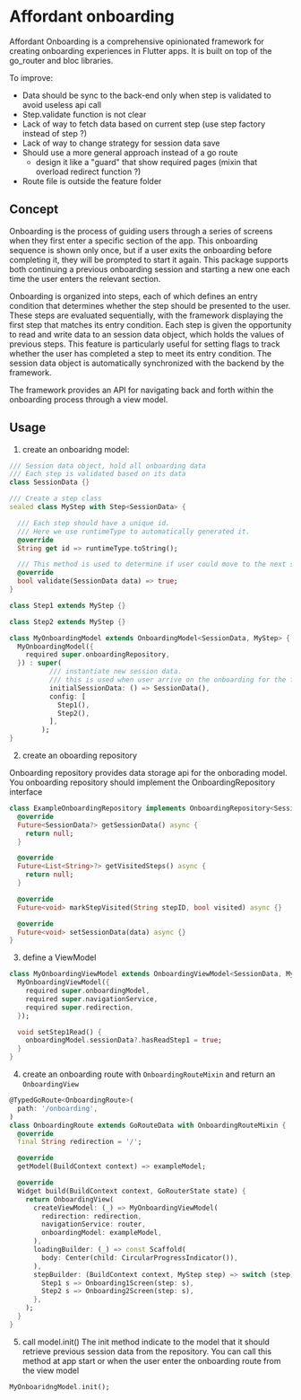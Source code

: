 # Affordant onboarding
Affordant Onboarding is a comprehensive opinionated framework for creating onboarding experiences in Flutter apps. It is built on top of the go_router and bloc libraries.

To improve:
- Data should be sync to the back-end only when step is validated to avoid useless api call
- Step.validate function is not clear
- Lack of way to fetch data based on current step (use step factory instead of step ?)
- Lack of way to change strategy for session data save
- Should use a more general approach instead of a go route
  - design it like a "guard" that show required pages (mixin that overload redirect function ?)
- Route file is outside the feature folder

## Concept

Onboarding is the process of guiding users through a series of screens when they first enter a specific section of the app. This onboarding sequence is shown only once, but if a user exits the onboarding before completing it, they will be prompted to start it again. This package supports both continuing a previous onboarding session and starting a new one each time the user enters the relevant section.

Onboarding is organized into steps, each of which defines an entry condition that determines whether the step should be presented to the user. These steps are evaluated sequentially, with the framework displaying the first step that matches its entry condition. Each step is given the opportunity to read and write data to an session data object, which holds the values of previous steps. This feature is particularly useful for setting flags to track whether the user has completed a step to meet its entry condition. The session data object is automatically synchronized with the backend by the framework.

The framework provides an API for navigating back and forth within the onboarding process through a view model.


## Usage

1. create an onboaridng model:
```dart
/// Session data object, hold all onboarding data
/// Each step is validated based on its data
class SessionData {}

/// Create a step class
sealed class MyStep with Step<SessionData> {

  /// Each step should have a unique id.
  /// Here we use runtimeType to automatically generated it.
  @override
  String get id => runtimeType.toString();

  /// This method is used to determine if user could move to the next step.
  @override
  bool validate(SessionData data) => true;
}

class Step1 extends MyStep {}

class Step2 extends MyStep {}

class MyOnboardingModel extends OnboardingModel<SessionData, MyStep> {
  MyOnboardingModel({
    required super.onboardingRepository,
  }) : super(
          /// instantiate new session data.
          /// this is used when user arrive on the onboarding for the first time.
          initialSessionData: () => SessionData(),
          config: [
            Step1(),
            Step2(),
          ],
        );
}
```

2. create an oboarding repository

Onboarding repository provides data storage api for the onborading model.
You onboarding repository should implement the OnboardingRepository interface

```dart
class ExampleOnboardingRepository implements OnboardingRepository<SessionData> {
  @override
  Future<SessionData?> getSessionData() async {
    return null;
  }

  @override
  Future<List<String>?> getVisitedSteps() async {
    return null;
  }

  @override
  Future<void> markStepVisited(String stepID, bool visited) async {}

  @override
  Future<void> setSessionData(data) async {}
}
```

3. define a ViewModel
```dart
class MyOnboardingViewModel extends OnboardingViewModel<SessionData, MyStep> {
  MyOnboardingViewModel({
    required super.onboardingModel,
    required super.navigationService,
    required super.redirection,
  });

  void setStep1Read() {
    onboardingModel.sessionData?.hasReadStep1 = true;
  }
}
```

4. create an onboarding route with `OnboardingRouteMixin` and return an `OnboardingView`
```dart
@TypedGoRoute<OnboardingRoute>(
  path: '/onboarding',
)
class OnboardingRoute extends GoRouteData with OnboardingRouteMixin {
  @override
  final String redirection = '/';

  @override
  getModel(BuildContext context) => exampleModel;

  @override
  Widget build(BuildContext context, GoRouterState state) {
    return OnboardingView(
      createViewModel: (_) => MyOnboardingViewModel(
        redirection: redirection,
        navigationService: router,
        onboardingModel: exampleModel,
      ),
      loadingBuilder: (_) => const Scaffold(
        body: Center(child: CircularProgressIndicator()),
      ),
      stepBuilder: (BuildContext context, MyStep step) => switch (step) {
        Step1 s => Onboarding1Screen(step: s),
        Step2 s => Onboarding2Screen(step: s),
      },
    );
  }
}
```

5. call model.init()
The init method indicate to the model that it should retrieve previous session data from the repository.
You can call this method at app start or when the user enter the onboarding route from the view model
```dart
MyOnboaridngModel.init();
```